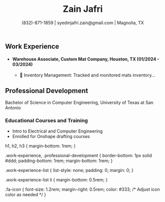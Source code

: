<!DOCTYPE html>
<html lang="en">
<head>
  <meta charset="UTF-8">
  <meta name="viewport" content="width=device-width, initial-scale=1.0">
  <title>Zain Jafri - Resume</title>
  <link rel="stylesheet" href="style.css">
  <link rel="stylesheet" href="https://cdnjs.cloudflare.com/ajax/libs/font-awesome/6.1.1/css/all.min.css" integrity="sha512-KfkfwYDsLkIlwQp6LFnl8zNdLGxu9YAA1QvwINks4PhcElQSvqcyVLLD9aMhXd13uQjoXtEKNosOWaZqXgel0g==" crossorigin="anonymous" referrerpolicy="no-referrer" />
</head>
<body>
  <header>
    <h1>Zain Jafri</h1>
    <p>(832)-871-1859 | syedmjafri.zain@gmail.com | Magnolia, TX</p>
  </header>
  <main>
    <h2>Work Experience</h2>
    <ul class="work-experience-list">
      <li>
        <h4>Warehouse Associate, Custom Mat Company, Houston, TX (01/2024 - 03/2024)</h4>
        <ul>
          <li>
            <span class="fa-icon">&#xf0d7;</span> Inventory Management: Tracked and monitored mats inventory...
          </li>
          </ul>
      </li>
      </ul>
  </main>
  <section class="professional-development">
    <h2>Professional Development</h2>
    <p>Bachelor of Science in Computer Engineering, University of Texas at San Antonio</p>
    <h3>Educational Courses and Training</h3>
    <ul>
      <li>Intro to Electrical and Computer Engineering</li>
      <li>Enrolled for Onshape drafting courses</li>
      </ul>
  </section>
  <script src="script.js"></script> </body>
</html>
h1, h2, h3 {
  margin-bottom: 1rem;
}

.work-experience, .professional-development {
  border-bottom: 1px solid #ddd;
  padding-bottom: 1rem;
  margin-bottom: 1rem;
}

.work-experience-list {
  list-style: none;
  padding: 0;
  margin: 0;
}

.work-experience-list li {
  margin-bottom: 0.5rem;
}

.fa-icon {
  font-size: 1.2rem;
  margin-right: 0.5rem;
  color: #333; /* Adjust icon color as needed */
}
